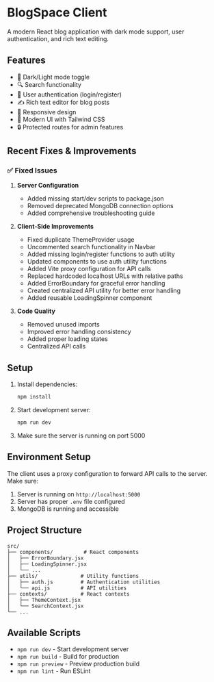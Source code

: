 # BlogSpace Client

A modern React blog application with dark mode support, user authentication, and rich text editing.

## Features

- 🌙 Dark/Light mode toggle
- 🔍 Search functionality
- 👤 User authentication (login/register)
- ✍️ Rich text editor for blog posts
- 📱 Responsive design
- 🎨 Modern UI with Tailwind CSS
- 🔒 Protected routes for admin features

## Recent Fixes & Improvements

### ✅ Fixed Issues

1. **Server Configuration**

   - Added missing start/dev scripts to package.json
   - Removed deprecated MongoDB connection options
   - Added comprehensive troubleshooting guide

2. **Client-Side Improvements**

   - Fixed duplicate ThemeProvider usage
   - Uncommented search functionality in Navbar
   - Added missing login/register functions to auth utility
   - Updated components to use auth utility functions
   - Added Vite proxy configuration for API calls
   - Replaced hardcoded localhost URLs with relative paths
   - Added ErrorBoundary for graceful error handling
   - Created centralized API utility for better error handling
   - Added reusable LoadingSpinner component

3. **Code Quality**
   - Removed unused imports
   - Improved error handling consistency
   - Added proper loading states
   - Centralized API calls

## Setup

1. Install dependencies:

   ```bash
   npm install
   ```

2. Start development server:

   ```bash
   npm run dev
   ```

3. Make sure the server is running on port 5000

## Environment Setup

The client uses a proxy configuration to forward API calls to the server. Make sure:

1. Server is running on `http://localhost:5000`
2. Server has proper `.env` file configured
3. MongoDB is running and accessible

## Project Structure

```
src/
├── components/          # React components
│   ├── ErrorBoundary.jsx
│   ├── LoadingSpinner.jsx
│   └── ...
├── utils/              # Utility functions
│   ├── auth.js         # Authentication utilities
│   └── api.js          # API utilities
├── contexts/           # React contexts
│   ├── ThemeContext.jsx
│   └── SearchContext.jsx
└── ...
```

## Available Scripts

- `npm run dev` - Start development server
- `npm run build` - Build for production
- `npm run preview` - Preview production build
- `npm run lint` - Run ESLint
